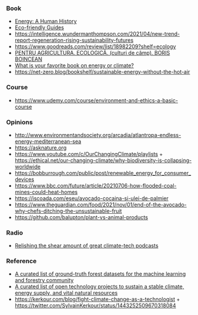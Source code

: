 ### Book

- [Energy: A Human History](https://www.goodreads.com/review/show/3008690448)
- [Eco-friendly Guides](https://www.earthlover.co/resources)
- https://intelligence.wundermanthompson.com/2021/04/new-trend-report-regeneration-rising-sustainability-futures
- https://www.goodreads.com/review/list/18982209?shelf=ecology
- [PENTRU AGRICULTURA. ECOLOGICĂ. (culturi de câmp). BORIS BOINCEAN](https://eco-tiras.org/books/Ro-2.pdf)
- [What is your favorite book on energy or climate?](https://twitter.com/gilbeaq/status/1210963374776958981)
- https://net-zero.blog/bookshelf/sustainable-energy-without-the-hot-air

### Course

- https://www.udemy.com/course/environment-and-ethics-a-basic-course

### Opinions

- http://www.environmentandsociety.org/arcadia/atlantropa-endless-energy-mediterranean-sea
- https://asknature.org
- https://www.youtube.com/c/OurChangingClimate/playlists + https://ethical.net/our-changing-climate/why-biodiversity-is-collapsing-worldwide
- https://bobburrough.com/public/post/renewable_energy_for_consumer_devices
- https://www.bbc.com/future/article/20210706-how-flooded-coal-mines-could-heat-homes
- https://iscoada.com/eseu/avocado-cocaina-si-ulei-de-palmier
- https://www.theguardian.com/food/2021/nov/01/end-of-the-avocado-why-chefs-ditching-the-unsustainable-fruit
- https://github.com/balupton/plant-vs-animal-products

### Radio

- [Relishing the shear amount of great climate-tech podcasts](https://twitter.com/ndrewwang/status/1458891592903925761)

### Reference

- [A curated list of ground-truth forest datasets for the machine learning and forestry community](https://github.com/blutjens/awesome-forests)
- [A curated list of open technology projects to sustain a stable climate, energy supply, and vital natural resources](https://github.com/protontypes/open-sustainable-technology)
- https://kerkour.com/blog/fight-climate-change-as-a-technologist + https://twitter.com/SylvainKerkour/status/1443252509670318084
